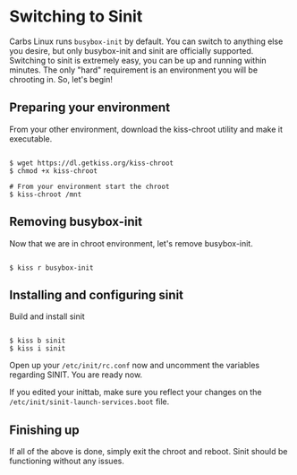 Switching to Sinit
==================

Carbs Linux runs `busybox-init` by default. You can switch to
anything else you desire, but only busybox-init and sinit are
officially supported. Switching to sinit is extremely easy, you
can be up and running within minutes. The only "hard" requirement
is an environment you will be chrooting in. So, let's begin!


Preparing your environment
--------------------------

From your other environment, download the kiss-chroot utility 
and make it executable.

<pre><code>
$ wget https://dl.getkiss.org/kiss-chroot
$ chmod +x kiss-chroot

# From your environment start the chroot
$ kiss-chroot /mnt
</code></pre>

Removing busybox-init
---------------------

Now that we are in chroot environment, let's remove busybox-init.

<pre><code>
$ kiss r busybox-init
</code></pre>


Installing and configuring sinit
--------------------------------

Build and install sinit

<pre><code>
$ kiss b sinit
$ kiss i sinit
</code></pre>

Open up your `/etc/init/rc.conf` now and uncomment
the variables regarding SINIT. You are ready now.

If you edited your inittab, make sure you reflect your changes
on the `/etc/init/sinit-launch-services.boot` file.


Finishing up
------------

If all of the above is done, simply exit the chroot and reboot.
Sinit should be functioning without any issues.
